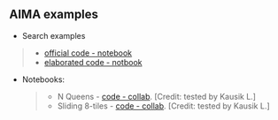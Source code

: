 ## AIMA examples
* Search examples
 >* [official code - notebook](https://github.com/aimacode/aima-python/blob/master/search.ipynb)
> * [elaborated code - notbook](https://notebook.community/Chipe1/aima-python/search)

* Notebooks:
  >* N Queens - [code - collab](https://colab.research.google.com/drive/1pid0Ftn2MMHrs8tjjbUfuMBMK6pUeisB?usp=sharing).   [Credit: tested by Kausik L.]
  >* Sliding 8-tiles - [code - collab](https://colab.research.google.com/drive/1RMgoXLjRUVVzW2oizbEJ9FWQejEl3y5g?usp=sharing#scrollTo=3gGb4DWX781Q_). [Credit: tested by Kausik L.]



